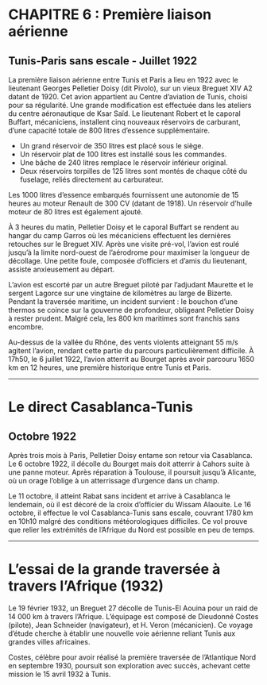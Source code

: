 # CHAPITRE 6 : Première liaison aérienne  
## Tunis-Paris sans escale - Juillet 1922  

La première liaison aérienne entre Tunis et Paris a lieu en 1922 avec le lieutenant Georges Pelletier Doisy (dit Pivolo), sur un vieux Breguet XIV A2 datant de 1920. Cet avion appartient au Centre d’aviation de Tunis, choisi pour sa régularité. Une grande modification est effectuée dans les ateliers du centre aéronautique de Ksar Saïd. Le lieutenant Robert et le caporal Buffart, mécaniciens, installent cinq nouveaux réservoirs de carburant, d’une capacité totale de 800 litres d’essence supplémentaire.  

- Un grand réservoir de 350 litres est placé sous le siège.  
- Un réservoir plat de 100 litres est installé sous les commandes.  
- Une bâche de 240 litres remplace le réservoir inférieur original.  
- Deux réservoirs torpilles de 125 litres sont montés de chaque côté du fuselage, reliés directement au carburateur.  

Les 1000 litres d’essence embarqués fournissent une autonomie de 15 heures au moteur Renault de 300 CV (datant de 1918). Un réservoir d’huile moteur de 80 litres est également ajouté.  

À 3 heures du matin, Pelletier Doisy et le caporal Buffart se rendent au hangar du camp Garros où les mécaniciens effectuent les dernières retouches sur le Breguet XIV. Après une visite pré-vol, l’avion est roulé jusqu’à la limite nord-ouest de l’aérodrome pour maximiser la longueur de décollage. Une petite foule, composée d’officiers et d’amis du lieutenant, assiste anxieusement au départ.  

L’avion est escorté par un autre Breguet piloté par l’adjudant Maurette et le sergent Lagorce sur une vingtaine de kilomètres au large de Bizerte. Pendant la traversée maritime, un incident survient : le bouchon d’une thermos se coince sur la gouverne de profondeur, obligeant Pelletier Doisy à rester prudent. Malgré cela, les 800 km maritimes sont franchis sans encombre.  

Au-dessus de la vallée du Rhône, des vents violents atteignant 55 m/s agitent l’avion, rendant cette partie du parcours particulièrement difficile. À 17h50, le 6 juillet 1922, l’avion atterrit au Bourget après avoir parcouru 1650 km en 12 heures, une première historique entre Tunis et Paris.  

---

# Le direct Casablanca-Tunis  
## Octobre 1922  

Après trois mois à Paris, Pelletier Doisy entame son retour via Casablanca. Le 6 octobre 1922, il décolle du Bourget mais doit atterrir à Cahors suite à une panne moteur. Après réparation à Toulouse, il poursuit jusqu’à Alicante, où un orage l’oblige à un atterrissage d’urgence dans un champ.  

Le 11 octobre, il atteint Rabat sans incident et arrive à Casablanca le lendemain, où il est décoré de la croix d’officier du Wissam Alaouite. Le 16 octobre, il effectue le vol Casablanca-Tunis sans escale, couvrant 1780 km en 10h10 malgré des conditions météorologiques difficiles. Ce vol prouve que relier les extrémités de l’Afrique du Nord est possible en peu de temps.  

---

# L’essai de la grande traversée à travers l’Afrique (1932)  

Le 19 février 1932, un Breguet 27 décolle de Tunis-El Aouina pour un raid de 14 000 km à travers l’Afrique. L’équipage est composé de Dieudonné Costes (pilote), Jean Schneider (navigateur), et H. Veron (mécanicien). Ce voyage d’étude cherche à établir une nouvelle voie aérienne reliant Tunis aux grandes villes africaines.  

Costes, célèbre pour avoir réalisé la première traversée de l’Atlantique Nord en septembre 1930, poursuit son exploration avec succès, achevant cette mission le 15 avril 1932 à Tunis.  
